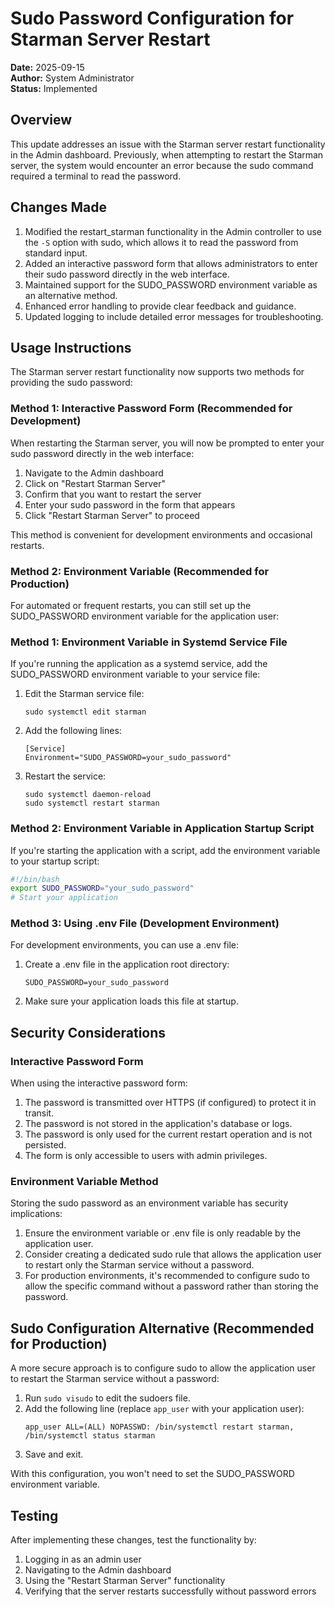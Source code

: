 # Sudo Password Configuration for Starman Server Restart

**Date:** 2025-09-15  
**Author:** System Administrator  
**Status:** Implemented

## Overview

This update addresses an issue with the Starman server restart functionality in the Admin dashboard. Previously, when attempting to restart the Starman server, the system would encounter an error because the sudo command required a terminal to read the password.

## Changes Made

1. Modified the restart_starman functionality in the Admin controller to use the `-S` option with sudo, which allows it to read the password from standard input.
2. Added an interactive password form that allows administrators to enter their sudo password directly in the web interface.
3. Maintained support for the SUDO_PASSWORD environment variable as an alternative method.
4. Enhanced error handling to provide clear feedback and guidance.
5. Updated logging to include detailed error messages for troubleshooting.

## Usage Instructions

The Starman server restart functionality now supports two methods for providing the sudo password:

### Method 1: Interactive Password Form (Recommended for Development)

When restarting the Starman server, you will now be prompted to enter your sudo password directly in the web interface:

1. Navigate to the Admin dashboard
2. Click on "Restart Starman Server"
3. Confirm that you want to restart the server
4. Enter your sudo password in the form that appears
5. Click "Restart Starman Server" to proceed

This method is convenient for development environments and occasional restarts.

### Method 2: Environment Variable (Recommended for Production)

For automated or frequent restarts, you can still set up the SUDO_PASSWORD environment variable for the application user:

### Method 1: Environment Variable in Systemd Service File

If you're running the application as a systemd service, add the SUDO_PASSWORD environment variable to your service file:

1. Edit the Starman service file:
   ```
   sudo systemctl edit starman
   ```

2. Add the following lines:
   ```
   [Service]
   Environment="SUDO_PASSWORD=your_sudo_password"
   ```

3. Restart the service:
   ```
   sudo systemctl daemon-reload
   sudo systemctl restart starman
   ```

### Method 2: Environment Variable in Application Startup Script

If you're starting the application with a script, add the environment variable to your startup script:

```bash
#!/bin/bash
export SUDO_PASSWORD="your_sudo_password"
# Start your application
```

### Method 3: Using .env File (Development Environment)

For development environments, you can use a .env file:

1. Create a .env file in the application root directory:
   ```
   SUDO_PASSWORD=your_sudo_password
   ```

2. Make sure your application loads this file at startup.

## Security Considerations

### Interactive Password Form

When using the interactive password form:

1. The password is transmitted over HTTPS (if configured) to protect it in transit.
2. The password is not stored in the application's database or logs.
3. The password is only used for the current restart operation and is not persisted.
4. The form is only accessible to users with admin privileges.

### Environment Variable Method

Storing the sudo password as an environment variable has security implications:

1. Ensure the environment variable or .env file is only readable by the application user.
2. Consider creating a dedicated sudo rule that allows the application user to restart only the Starman service without a password.
3. For production environments, it's recommended to configure sudo to allow the specific command without a password rather than storing the password.

## Sudo Configuration Alternative (Recommended for Production)

A more secure approach is to configure sudo to allow the application user to restart the Starman service without a password:

1. Run `sudo visudo` to edit the sudoers file.
2. Add the following line (replace `app_user` with your application user):
   ```
   app_user ALL=(ALL) NOPASSWD: /bin/systemctl restart starman, /bin/systemctl status starman
   ```
3. Save and exit.

With this configuration, you won't need to set the SUDO_PASSWORD environment variable.

## Testing

After implementing these changes, test the functionality by:

1. Logging in as an admin user
2. Navigating to the Admin dashboard
3. Using the "Restart Starman Server" functionality
4. Verifying that the server restarts successfully without password errors